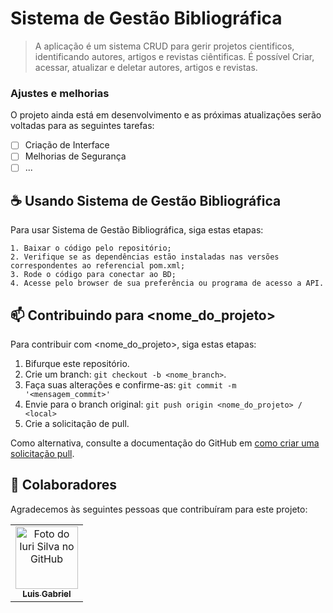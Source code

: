 # Sistema de Gestão Bibliográfica

> A aplicação é um sistema CRUD para gerir projetos cientificos, identificando autores, artigos e revistas ciêntificas. É possível Criar, acessar, atualizar e deletar autores, artigos e revistas.

### Ajustes e melhorias

O projeto ainda está em desenvolvimento e as próximas atualizações serão voltadas para as seguintes tarefas:

- [ ] Criação de Interface
- [ ] Melhorias de Segurança
- [ ] ...

## ☕ Usando Sistema de Gestão Bibliográfica

Para usar Sistema de Gestão Bibliográfica, siga estas etapas:

```
1. Baixar o código pelo repositório;
2. Verifique se as dependências estão instaladas nas versões correspondentes ao referencial pom.xml;
3. Rode o código para conectar ao BD;
4. Acesse pelo browser de sua preferência ou programa de acesso a API.
```

## 📫 Contribuindo para <nome_do_projeto>

Para contribuir com <nome_do_projeto>, siga estas etapas:

1. Bifurque este repositório.
2. Crie um branch: `git checkout -b <nome_branch>`.
3. Faça suas alterações e confirme-as: `git commit -m '<mensagem_commit>'`
4. Envie para o branch original: `git push origin <nome_do_projeto> / <local>`
5. Crie a solicitação de pull.

Como alternativa, consulte a documentação do GitHub em [como criar uma solicitação pull](https://help.github.com/en/github/collaborating-with-issues-and-pull-requests/creating-a-pull-request).

## 🤝 Colaboradores

Agradecemos às seguintes pessoas que contribuíram para este projeto:

<table>
  <tr>
    <td align="center">
      <a href="#" title="Luis Gabriel">
        <img src="https://avatars3.githubusercontent.com/u/31936044" width="100px;" alt="Foto do Iuri Silva no GitHub"/><br>
        <sub>
          <b>Luis Gabriel</b>
        </sub>
      </a>
    </td>
</table>
